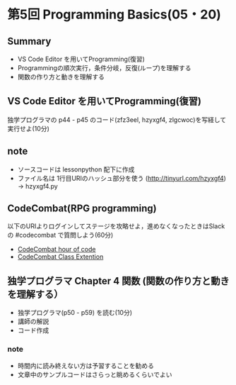 # 第5回 Programming Basics(05・20)

## Summary

- VS Code Editor を用いてProgramming(復習)
- Programmingの順次実行，条件分岐，反復(ループ)を理解する 
- 関数の作り方と動きを理解する

## VS Code Editor を用いてProgramming(復習)

独学プログラマの p44 - p45 のコード(zfz3eel, hzyxgf4, zlgcwoc)を写経して実行せよ(10分)

## note 

- ソースコードは lessonpython 配下に作成
- ファイル名は 1行目URIのハッシュ部分を使う (http://tinyurl.com/hzyxgf4) -> hzyxgf4.py


## CodeCombat(RPG programming)

以下のURIよりログインしてステージを攻略せよ，進めなくなったときはSlackの #codecombat で質問しよう(60分)

- [CodeCombat hour of code](https://hourofcode.com/cocomgame)
- [CodeCombat Class Extention](https://codecombat.com/students?_cc=TeamSpoonFind)


## 独学プログラマ Chapter 4 関数 (関数の作り方と動きを理解する）

- 独学プログラマ(p50 - p59) を読む(10分) 
- 講師の解説
- コード作成

### note

- 時間内に読み終えない方は予習することを勧める
- 文章中のサンプルコードはさらっと眺めるくらいでよい

